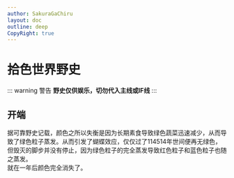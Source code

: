 ```yaml
---
author: SakuraGaChiru
layout: doc
outline: deep
CopyRight: true
---
```


# 拾色世界野史
::: warning 警告
**野史仅供娱乐，切勿代入主线或IF线**
:::
## 开端
据可靠野史记载，颜色之所以失衡是因为长期素食导致绿色蔬菜迅速减少，从而导致了绿色粒子蒸发。从而引发了蝴蝶效应，仅仅过了114514年世间便再无绿色，但毁灭的脚步并没有停止，因为绿色粒子的完全蒸发导致红色粒子和蓝色粒子也随之蒸发。<br>
就在一年后颜色完全消失了。

<script setup>
import { useData } from 'vitepress';
const { frontmatter } = useData()
</script>
<AuthorInfo :name="frontmatter.author" />
